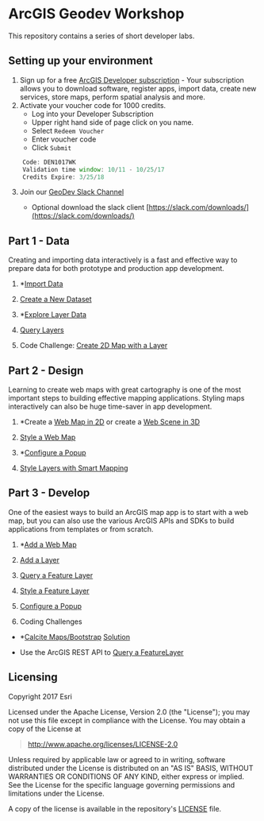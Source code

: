 # ArcGIS Geodev Workshop

This repository contains a series of short developer labs. 

## Setting up your environment

1. Sign up for a free [ArcGIS Developer subscription](https://developers.arcgis.com/en/sign-up/) - Your subscription allows you to download software, register apps, import data, create new services, store maps, perform spatial analysis and more.
2. Activate your voucher code for 1000 credits. 
    * Log into your Developer Subscription
    * Upper right hand side of page click on you name.
    * Select `Redeem Voucher` 
    * Enter voucher code
    * Click `Submit` 

```js
    Code: DEN1017WK
    Validation time window: 10/11 - 10/25/17
    Credits Expire: 3/25/18
````

3. Join our [GeoDev Slack Channel](https://join.slack.com/t/co-geodev-workshop/shared_invite/enQtMjUxOTA1Mzc5OTU5LWQzNThiYTMzMzYwYmY0MzgxMGI4MTBkNGY1MGNmNjIxMWJjN2Q4NmEzMWNmNzcxOGY1NWY2ZTgwYjZhMmEwODA)

   * Optional download the slack client [https://slack.com/downloads/](https://slack.com/downloads/)

## Part 1 - Data
Creating and importing data interactively is a fast and effective way to prepare data for both prototype and production app development.

1. *[Import Data](https://developers.arcgis.com/labs/data/import-data/) 

2. [Create a New Dataset](https://developers.arcgis.com/labs/data/create-a-new-dataset/)

3. *[Explore Layer Data](https://developers.arcgis.com/labs/data/explore-layer-data/) 

4. [Query Layers](https://developers.arcgis.com/labs/data/query-layers/)

5. Code Challenge: [Create 2D Map with a Layer](https://developers.arcgis.com/labs/develop/javascript/create-a-2d-map-with-a-layer/)


## Part 2 - Design
Learning to create web maps with great cartography is one of the most important steps to building effective mapping applications. Styling maps interactively can also be huge time-saver in app development.

1. *Create a [Web Map in 2D](https://developers.arcgis.com/labs/design/create-a-web-map/) or create a [Web Scene in 3D](https://developers.arcgis.com/labs/design/create-a-web-scene/) 

2. [Style a Web Map](https://developers.arcgis.com/labs/design/style-a-web-map/) 

3. *[Configure a Popup](https://developers.arcgis.com/labs/design/configure-pop-ups/)
 
4. [Style Layers with Smart Mapping](https://developers.arcgis.com/labs/design/style-your-layers-with-smart-mapping/)

## Part 3 - Develop
One of the easiest ways to build an ArcGIS map app is to start with a web map, but you can also use the various
ArcGIS APIs and SDKs to build applications from templates or from scratch.

1. *[Add a Web Map](https://developers.arcgis.com/labs/develop/javascript/display-a-web-map/)

2. [Add a Layer](https://developers.arcgis.com/labs/develop/javascript/create-a-2d-map-with-a-layer/)

3. [Query a Feature Layer](https://developers.arcgis.com/labs/develop/javascript/query-a-feature-layer/)

4. [Style a Feature Layer](https://developers.arcgis.com/labs/develop/javascript/style-a-feature-layer/)

5. [Configure a Popup](https://developers.arcgis.com/labs/develop/javascript/configure-a-popup/)

6. Coding Challenges
  *  *[Calcite Maps/Bootstrap](https://github.com/Esri/calcite-maps) [Solution](https://codepen.io/alaframboise/pen/dVKEmg)
 
  * Use the ArcGIS REST API to [Query a FeatureLayer](https://developers.arcgis.com/labs/develop/rest/query-a-feature-layer/)
 
## Licensing
Copyright 2017 Esri

Licensed under the Apache License, Version 2.0 (the "License");
you may not use this file except in compliance with the License.
You may obtain a copy of the License at

> http://www.apache.org/licenses/LICENSE-2.0

Unless required by applicable law or agreed to in writing, software
distributed under the License is distributed on an "AS IS" BASIS,
WITHOUT WARRANTIES OR CONDITIONS OF ANY KIND, either express or implied.
See the License for the specific language governing permissions and
limitations under the License.

A copy of the license is available in the repository's [LICENSE](./LICENSE) file.
